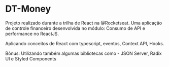 # DT-Money
Projeto realizado durante a trilha de React na @Rocketseat.
Uma aplicação de controle financeiro desenvolvida no módulo: Consumo de API e performance no ReactJS.

Aplicando conceitos de React com typescript, eventos, Context API, Hooks.

Bônus: Utilizando também algumas bibliotecas como - JSON Server, Radix UI e Styled Components


